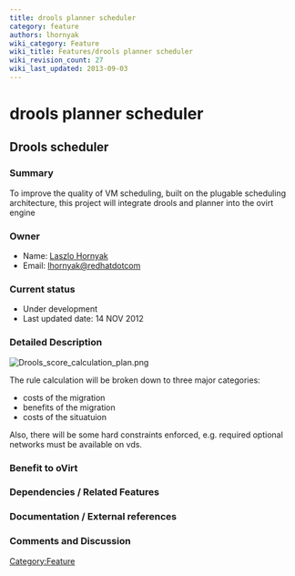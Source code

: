 ```yaml
---
title: drools planner scheduler
category: feature
authors: lhornyak
wiki_category: Feature
wiki_title: Features/drools planner scheduler
wiki_revision_count: 27
wiki_last_updated: 2013-09-03
---
```


# drools planner scheduler

## Drools scheduler

### Summary

To improve the quality of VM scheduling, built on the plugable scheduling architecture, this project will integrate drools and planner into the ovirt engine

### Owner

*   Name: [ Laszlo Hornyak](User:Lhornyak)
*   Email: <lhornyak@redhatdotcom>

### Current status

*   Under development
*   Last updated date: 14 NOV 2012

### Detailed Description

![](Drools_score_calculation_plan.png "Drools_score_calculation_plan.png")

The rule calculation will be broken down to three major categories:

*   costs of the migration
*   benefits of the migration
*   costs of the situatuion

Also, there will be some hard constraints enforced, e.g. required optional networks must be available on vds.

### Benefit to oVirt

### Dependencies / Related Features

### Documentation / External references

### Comments and Discussion

<Category:Feature>

